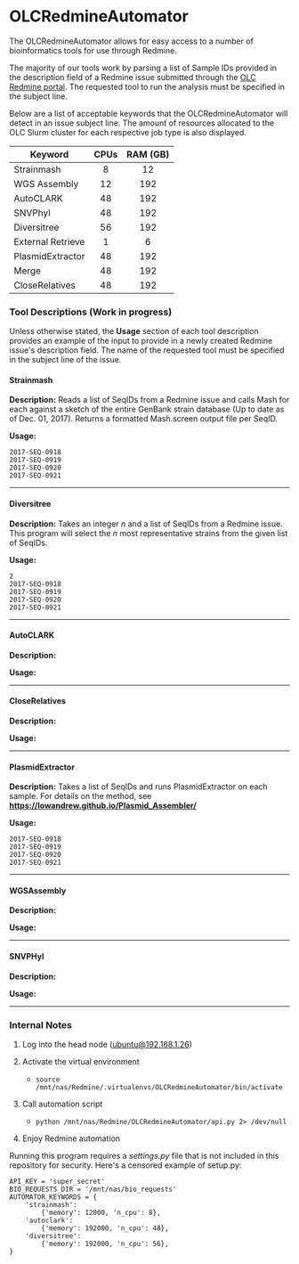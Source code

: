 # OLCRedmineAutomator

The OLCRedmineAutomator allows for easy access to a number of
bioinformatics tools for use through Redmine.

The majority of our tools work by parsing a list of Sample IDs provided
in the description field of a Redmine issue submitted through the
[OLC Redmine portal](http://redmine.biodiversity.agr.gc.ca/projects/cfia/).
The requested tool to run the analysis must be specified in the subject line.

Below are a list of acceptable keywords that the OLCRedmineAutomator
will detect in an issue subject line. The amount of resources allocated
to the OLC Slurm cluster for each respective job type is also displayed.

| Keyword          | CPUs |  RAM (GB)|
| ---------------  |:----:|:--------:|
| Strainmash       | 8    |  12      |
| WGS Assembly     | 12   |  192     |
| AutoCLARK        | 48   |  192     |
| SNVPhyl          | 48   |  192     |
| Diversitree      | 56   |  192     |
| External Retrieve| 1    |  6       |
| PlasmidExtractor | 48   |  192     |
| Merge            | 48   |  192     |
| CloseRelatives   | 48   |  192     |


### Tool Descriptions (Work in progress)
Unless otherwise stated, the **Usage** section of each tool description
provides an example of the input to provide in a newly created Redmine
issue's description field. The name of the requested tool must be
specified in the subject line of the issue.

#### Strainmash
**Description:** Reads a list of SeqIDs from a Redmine issue and
calls Mash for each against a sketch of the entire GenBank
strain database (Up to date as of Dec. 01, 2017).
Returns a formatted Mash.screen output file per SeqID.

**Usage:**
```
2017-SEQ-0918
2017-SEQ-0919
2017-SEQ-0920
2017-SEQ-0921
```

---
#### Diversitree
**Description:** Takes an integer *n* and a list of SeqIDs from a Redmine issue.
This program will select the *n* most representative strains from the given list of SeqIDs.

**Usage:**
```
2
2017-SEQ-0918
2017-SEQ-0919
2017-SEQ-0920
2017-SEQ-0921
```

---
#### AutoCLARK
**Description:**

**Usage:**

---
#### CloseRelatives
**Description:**

**Usage:**

---
#### PlasmidExtractor
**Description:** Takes a list of SeqIDs and runs PlasmidExtractor on each sample.
For details on the method, see __https://lowandrew.github.io/Plasmid_Assembler/__

**Usage:**
```
2017-SEQ-0918
2017-SEQ-0919
2017-SEQ-0920
2017-SEQ-0921
```

---
#### WGSAssembly
**Description:**

**Usage:**

---
#### SNVPHyl
**Description:**

**Usage:**

---


### Internal Notes
1. Log into the head node (ubuntu@192.168.1.26)

2. Activate the virtual environment
    - ```source /mnt/nas/Redmine/.virtualenvs/OLCRedmineAutomator/bin/activate```

3. Call automation script
    - ```python /mnt/nas/Redmine/OLCRedmineAutomator/api.py 2> /dev/null```

4. Enjoy Redmine automation

Running this program requires a *settings.py* file that is not included in
this repository for security. Here's a censored example of setup.py:

```
API_KEY = 'super_secret'
BIO_REQUESTS_DIR = '/mnt/nas/bio_requests'
AUTOMATOR_KEYWORDS = {
    'strainmash':
        {'memory': 12000, 'n_cpu': 8},
    'autoclark':
        {'memory': 192000, 'n_cpu': 48},
    'diversitree':
        {'memory': 192000, 'n_cpu': 56},
}
```